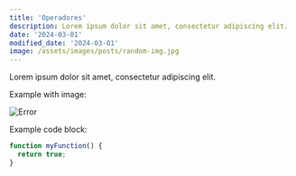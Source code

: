 ```yaml
---
title: 'Operadores'
description: Lorem ipsum dolor sit amet, consectetur adipiscing elit.
date: '2024-03-01'
modified_date: '2024-03-01'
image: /assets/images/posts/random-img.jpg
---
```


Lorem ipsum dolor sit amet, consectetur adipiscing elit.

Example with image:

![Error](@@baseUrl@@/assets/images/posts/error.png)

Example code block:

```js
function myFunction() {
  return true;
}
```
